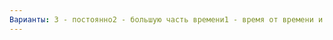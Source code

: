 ```yaml
---
Варианты: 3 - постоянно2 - большую часть времени1 - время от времени и не так часто0 - только иногда
---
```

